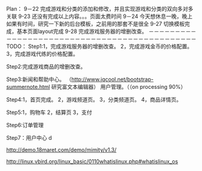 Plan：
9－22  完成游戏和分类的添加和修改，并且实现游戏和分类的双向多对多关联
9-23 还没有完成以上内容。。。页面太费时间
9－24 今天想休息一晚，晚上如果有时间，研究一下新的后台模板，之前用的那套不是很全
9-27 切换模板完成，基本页面layout完成
9-28 完成游戏服务器的增删改查。
－－－－－－－－－－－－－－－－－－－－－－－－－－－－－－－－－－－－－－－－－－－－－
TODO：
Step1:1，完成游戏服务器的增删改查。
      2，完成游戏金币的价格配置。
      3，完成游戏代练的价格配置。

Step2:完成游戏商品的增删改查。

Step3:新闻和帮助中心。 （http://www.jqcool.net/bootstrap-summernote.html 研究富文本编辑器）
      用户管理。（（on processing 90%）

Step4:1，首页完成。
      2，游戏频道页。
      3，分类频道页。
      4，商品详情页。
      
Step5:1，购物车
      2，结算页
      3，支付
      
Step6:订单管理

Step7：用户中心   d

http://demo.18maret.com/demo/mimity/v1.3/

http://linux.vbird.org/linux_basic/0110whatislinux.php#whatislinux_os


